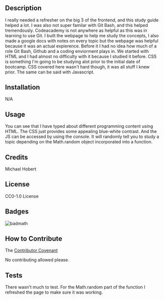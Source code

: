 # <Your-Project-Title>

## Description

I really needed a refresher on the big 3 of the frontend, and this study guide helped a lot. I was also not super familar with Git Bash, and this helped tremendously. Codeacademy is not anywhere as helpful as this was in learning to use Git. I built the webpage to help me study the concepts, I also made a google docs with notes on every topic but the webpage was helpful because it was an actual expierence. Before it I had no idea how much of a role Git Bash, Github and a coding enviorment plays in. We started with HTML and I had almost no difficulty with it because I studied it before. CSS is something I'm going to be studying alot prior to the initial date of bootcamp. CSS covered here wasn't hard though, it was all stuff I knew prior. The same can be said with Javascript. 

## Installation

N/A

## Usage

You can see that I have typed about different programming content using HTML. The CSS just provides some appealing blue-white contrast. And the JS can be accessed by using the console. It will randomly tell you to study a topic depending on the Math.random object incorporated into a function. 

## Credits

Michael Hobert 

## License

CC0-1.0 License 

## Badges

![badmath](https://img.shields.io/github/languages/top/nielsenjared/badmath)


## How to Contribute

 The [Contributor Covenant](https://www.contributor-covenant.org/)

 No contributing allowed please.

## Tests

There wasn't much to test. For the Math.random part of the function I refreshed the page to make sure it was working. 